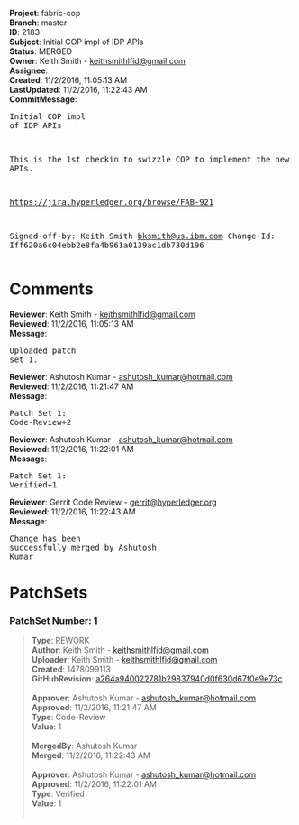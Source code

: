 <strong>Project</strong>: fabric-cop<br><strong>Branch</strong>: master<br><strong>ID</strong>: 2183<br><strong>Subject</strong>: Initial COP impl of IDP APIs<br><strong>Status</strong>: MERGED<br><strong>Owner</strong>: Keith Smith - keithsmithlfid@gmail.com<br><strong>Assignee</strong>:<br><strong>Created</strong>: 11/2/2016, 11:05:13 AM<br><strong>LastUpdated</strong>: 11/2/2016, 11:22:43 AM<br><strong>CommitMessage</strong>:<br><pre>Initial COP impl of IDP APIs

This is the 1st checkin to swizzle COP to implement the new
IDP APIs.

https://jira.hyperledger.org/browse/FAB-921

Signed-off-by: Keith Smith <bksmith@us.ibm.com>
Change-Id: Iff620a6c04ebb2e8fa4b961a0139ac1db730d196
</pre><h1>Comments</h1><strong>Reviewer</strong>: Keith Smith - keithsmithlfid@gmail.com<br><strong>Reviewed</strong>: 11/2/2016, 11:05:13 AM<br><strong>Message</strong>: <pre>Uploaded patch set 1.</pre><strong>Reviewer</strong>: Ashutosh Kumar - ashutosh_kumar@hotmail.com<br><strong>Reviewed</strong>: 11/2/2016, 11:21:47 AM<br><strong>Message</strong>: <pre>Patch Set 1: Code-Review+2</pre><strong>Reviewer</strong>: Ashutosh Kumar - ashutosh_kumar@hotmail.com<br><strong>Reviewed</strong>: 11/2/2016, 11:22:01 AM<br><strong>Message</strong>: <pre>Patch Set 1: Verified+1</pre><strong>Reviewer</strong>: Gerrit Code Review - gerrit@hyperledger.org<br><strong>Reviewed</strong>: 11/2/2016, 11:22:43 AM<br><strong>Message</strong>: <pre>Change has been successfully merged by Ashutosh Kumar</pre><h1>PatchSets</h1><h3>PatchSet Number: 1</h3><blockquote><strong>Type</strong>: REWORK<br><strong>Author</strong>: Keith Smith - keithsmithlfid@gmail.com<br><strong>Uploader</strong>: Keith Smith - keithsmithlfid@gmail.com<br><strong>Created</strong>: 1478099113<br><strong>GitHubRevision</strong>: [a264a940022781b29837940d0f630d67f0e9e73c](https://github.com/hyperledger/fabric-cop/commit/a264a940022781b29837940d0f630d67f0e9e73c)<br><br><strong>Approver</strong>: Ashutosh Kumar - ashutosh_kumar@hotmail.com<br><strong>Approved</strong>: 11/2/2016, 11:21:47 AM<br><strong>Type</strong>: Code-Review<br><strong>Value</strong>: 1<br><br><strong>MergedBy</strong>: Ashutosh Kumar<br><strong>Merged</strong>: 11/2/2016, 11:22:43 AM<br><br><strong>Approver</strong>: Ashutosh Kumar - ashutosh_kumar@hotmail.com<br><strong>Approved</strong>: 11/2/2016, 11:22:01 AM<br><strong>Type</strong>: Verified<br><strong>Value</strong>: 1<br><br></blockquote>